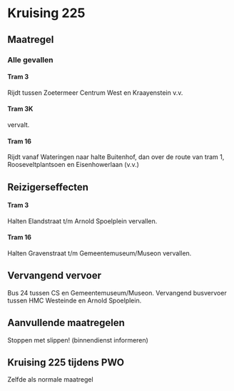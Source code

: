 # Kruising 225
## Maatregel
### Alle gevallen

#### Tram 3
Rijdt tussen Zoetermeer Centrum West en Kraayenstein v.v.

#### Tram 3K
vervalt.

#### Tram 16
Rijdt vanaf Wateringen naar halte Buitenhof, dan over de route van tram 1, Rooseveltplantsoen en Eisenhowerlaan (v.v.)

## Reizigerseffecten

#### Tram 3
Halten Elandstraat t/m Arnold Spoelplein vervallen.

#### Tram 16
Halten Gravenstraat t/m Gemeentemuseum/Museon vervallen. 

## Vervangend vervoer
Bus 24 tussen CS en Gemeentemuseum/Museon.
Vervangend busvervoer tussen HMC Westeinde en Arnold Spoelplein.

## Aanvullende maatregelen
Stoppen met  slippen! (binnendienst informeren)

## Kruising 225 tijdens PWO
Zelfde als normale maatregel
